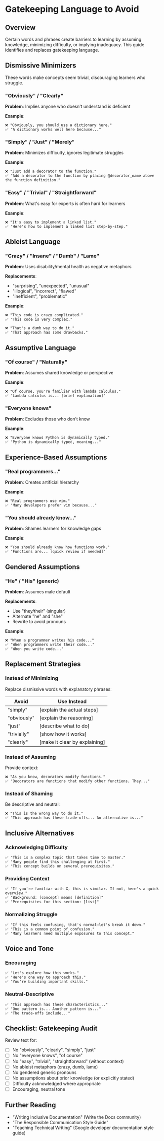 # Gatekeeping Language to Avoid

## Overview

Certain words and phrases create barriers to learning by assuming knowledge, minimizing difficulty, or implying inadequacy. This guide identifies and replaces gatekeeping language.

## Dismissive Minimizers

These words make concepts seem trivial, discouraging learners who struggle.

### "Obviously" / "Clearly"

**Problem**: Implies anyone who doesn't understand is deficient

**Example**:
```
❌ "Obviously, you should use a dictionary here."
✅ "A dictionary works well here because..."
```

### "Simply" / "Just" / "Merely"

**Problem**: Minimizes difficulty, ignores legitimate struggles

**Example**:
```
❌ "Just add a decorator to the function."
✅ "Add a decorator to the function by placing @decorator_name above the function definition."
```

### "Easy" / "Trivial" / "Straightforward"

**Problem**: What's easy for experts is often hard for learners

**Example**:
```
❌ "It's easy to implement a linked list."
✅ "Here's how to implement a linked list step-by-step."
```

## Ableist Language

### "Crazy" / "Insane" / "Dumb" / "Lame"

**Problem**: Uses disability/mental health as negative metaphors

**Replacements**:
- "surprising", "unexpected", "unusual"
- "illogical", "incorrect", "flawed"
- "inefficient", "problematic"

**Example**:
```
❌ "This code is crazy complicated."
✅ "This code is very complex."

❌ "That's a dumb way to do it."
✅ "That approach has some drawbacks."
```

## Assumptive Language

### "Of course" / "Naturally"

**Problem**: Assumes shared knowledge or perspective

**Example**:
```
❌ "Of course, you're familiar with lambda calculus."
✅ "Lambda calculus is... [brief explanation]"
```

### "Everyone knows"

**Problem**: Excludes those who don't know

**Example**:
```
❌ "Everyone knows Python is dynamically typed."
✅ "Python is dynamically typed, meaning..."
```

## Experience-Based Assumptions

### "Real programmers..."

**Problem**: Creates artificial hierarchy

**Example**:
```
❌ "Real programmers use vim."
✅ "Many developers prefer vim because..."
```

### "You should already know..."

**Problem**: Shames learners for knowledge gaps

**Example**:
```
❌ "You should already know how functions work."
✅ "Functions are... [quick review if needed]"
```

## Gendered Assumptions

### "He" / "His" (generic)

**Problem**: Assumes male default

**Replacements**:
- Use "they/their" (singular)
- Alternate "he" and "she"
- Rewrite to avoid pronouns

**Example**:
```
❌ "When a programmer writes his code..."
✅ "When programmers write their code..."
✅ "When you write code..."
```

## Replacement Strategies

### Instead of Minimizing

Replace dismissive words with explanatory phrases:

| Avoid | Use Instead |
|-------|-------------|
| "simply" | [explain the actual steps] |
| "obviously" | [explain the reasoning] |
| "just" | [describe what to do] |
| "trivially" | [show how it works] |
| "clearly" | [make it clear by explaining] |

### Instead of Assuming

Provide context:

```
❌ "As you know, decorators modify functions."
✅ "Decorators are functions that modify other functions. They..."
```

### Instead of Shaming

Be descriptive and neutral:

```
❌ "This is the wrong way to do it."
✅ "This approach has these trade-offs... An alternative is..."
```

## Inclusive Alternatives

### Acknowledging Difficulty

```
✅ "This is a complex topic that takes time to master."
✅ "Many people find this challenging at first."
✅ "This concept builds on several prerequisites."
```

### Providing Context

```
✅ "If you're familiar with X, this is similar. If not, here's a quick overview."
✅ "Background: [concept] means [definition]"
✅ "Prerequisites for this section: [list]"
```

### Normalizing Struggle

```
✅ "If this feels confusing, that's normal—let's break it down."
✅ "This is a common point of confusion."
✅ "Many learners need multiple exposures to this concept."
```

## Voice and Tone

### Encouraging

```
✅ "Let's explore how this works."
✅ "Here's one way to approach this."
✅ "You're building important skills."
```

### Neutral-Descriptive

```
✅ "This approach has these characteristics..."
✅ "One pattern is... Another pattern is..."
✅ "The trade-offs include..."
```

## Checklist: Gatekeeping Audit

Review text for:
- [ ] No "obviously", "clearly", "simply", "just"
- [ ] No "everyone knows", "of course"
- [ ] No "easy", "trivial", "straightforward" (without context)
- [ ] No ableist metaphors (crazy, dumb, lame)
- [ ] No gendered generic pronouns
- [ ] No assumptions about prior knowledge (or explicitly stated)
- [ ] Difficulty acknowledged where appropriate
- [ ] Encouraging, neutral tone

## Further Reading

- "Writing Inclusive Documentation" (Write the Docs community)
- "The Responsible Communication Style Guide"
- "Teaching Technical Writing" (Google developer documentation style guide)
